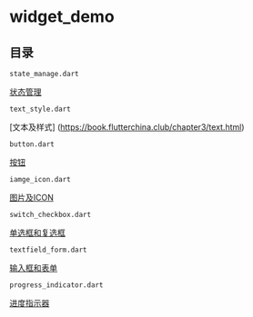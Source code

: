 # widget_demo

## 目录

`state_manage.dart`

[状态管理](https://book.flutterchina.club/chapter3/state_manage.html)

`text_style.dart`

[文本及样式] (https://book.flutterchina.club/chapter3/text.html)

`button.dart`

[按钮](https://book.flutterchina.club/chapter3/buttons.html)

`iamge_icon.dart`

[图片及ICON](https://book.flutterchina.club/chapter3/img_and_icon.html)

`switch_checkbox.dart`

[单选框和复选框](https://book.flutterchina.club/chapter3/radio_and_checkbox.html)

`textfield_form.dart`

[输入框和表单](https://book.flutterchina.club/chapter3/input_and_form.html)

`progress_indicator.dart`

[进度指示器](https://book.flutterchina.club/chapter3/progress.html)

